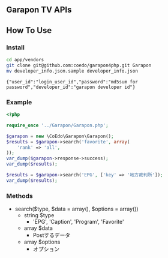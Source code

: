 Garapon TV APIs
---------------

## How To Use

### Install

```sh
cd app/vendors
git clone git@github.com:coedo/garapon4php.git Garapon
mv developer_info.json.sample developer_info.json
```

```
{"user_id":"login_user_id","password":"md5sum for password","developer_id":"garapon developer id"}
```

### Example

```php
<?php

require_once '../Garapon/Garapon.php';

$garapon = new \CoEdo\Garapon\Garapon();
$results = $garapon->search('favorite', array(
    'rank' => 'all',
));
var_dump($garapon->response->success);
var_dump($results);

$results = $garapon->search('EPG', ['key' => '地方裁判所']);
var_dump($results);
```

### Methods

- search($type, $data = array(), $options = array())
  - string $type
    - 'EPG', 'Caption', 'Program', 'Favorite'
  - array $data
    - Postするデータ
  - array $options
    - オプション
